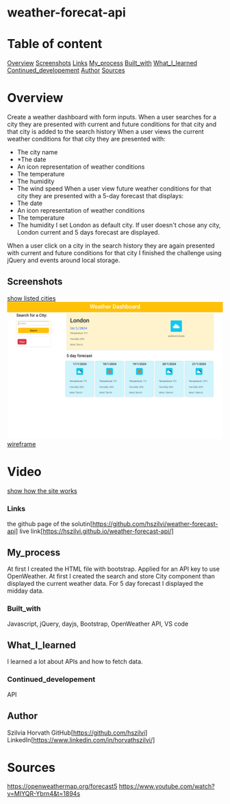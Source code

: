 # weather-forecat-api

# Table of content

[Overview](#Overview)
[Screenshots](#Screenshots)
[Links](#Links)
[My_process](#My_process)
[Built_with](#Built_with)
[What_I_learned](#What_I_learned)
[Continued_developement](#Continued_developement)
[Author](#Author)
[Sources](#Sources)

# Overview
Create a weather dashboard with form inputs.
When a user searches for a city they are presented with current and future conditions for that city and that city is added to the search history
When a user views the current weather conditions for that city they are presented with:
* The city name
* *The date
* An icon representation of weather conditions
* The temperature
* The humidity
* The wind speed
When a user view future weather conditions for that city they are presented with a 5-day forecast that displays:
* The date
* An icon representation of weather conditions
* The temperature
* The humidity
I set London as default city. If user doesn't chose any city, London current and 5 days forecast are displayed.

When a user click on a city in the search history they are again presented with current and future conditions for that city
I finished the challenge using jQuery and events around local storage.

## Screenshots
[show listed cities](./assets/images/Screenshot%202024-01-16%20at%2021-45-06%20Weather%20Dashboard.png)
![show starter page](./assets/images/Screenshot-Weather-Dashboard.png)
[wireframe](./assets/images/wireframe.jpg)
# Video
[show how the site works](./assets/images/Weather%20Dashboard%20—%20Mozilla%20Firefox%202024-01-16%2022-04-10.mp4)

### Links
the github page of the solutin[https://github.com/hszilvi/weather-forecast-api]
live link[https://hszilvi.github.io/weather-forecast-api/]

## My_process
At first I created the HTML file with bootstrap. Applied for an API key to use OpenWeather. At first I created the search and store City component than displayed the current weather data. 
For 5 day forecast I displayed the midday data.


### Built_with
Javascript, jQuery, dayjs, Bootstrap, OpenWeather API, VS code

## What_I_learned
I learned a lot about APIs and how to fetch data.

### Continued_developement
API

## Author
Szilvia Horvath
GitHub[https://github.com/hszilvi]
LinkedIn[https://www.linkedin.com/in/horvathszilvi/]

# Sources
https://openweathermap.org/forecast5
https://www.youtube.com/watch?v=MIYQR-Ybrn4&t=1894s
